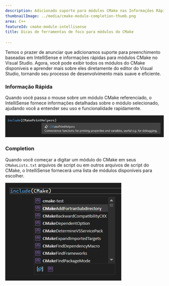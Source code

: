 ```yaml
---
description: Adicionado suporte para módulos CMake nas Informações Rápidas do IntelliSense e conclusões.
thumbnailImage: ../media/cmake-module-completion-thumb.png
area: C++
featureId: cmake-module-intellisense
title: Dicas de ferramentas de foco para módulos do CMake

---
```



Temos o prazer de anunciar que adicionamos suporte para preenchimento baseadas em IntelliSense e informações rápidas para módulos CMake no Visual Studio. Agora, você pode exibir todos os módulos do CMake disponíveis e aprender mais sobre eles diretamente do editor do Visual Studio, tornando seu processo de desenvolvimento mais suave e eficiente.

### Informação Rápida

Quando você passa o mouse sobre um módulo CMake referenciado, o IntelliSense fornece informações detalhadas sobre o módulo selecionado, ajudando você a entender seu uso e funcionalidade rapidamente.

![Informações do CMake na Informação Rápida](../media/cmake-module-quick-info.png)

### Completion

Quando você começar a digitar um módulo do CMake em seus `CMakeLists.txt` arquivos de script ou em outros arquivos de script do CMake, o IntelliSense fornecerá uma lista de módulos disponíveis para escolher.

![Preenchimento do módulo CMake](../media/cmake-module-completion.png)
